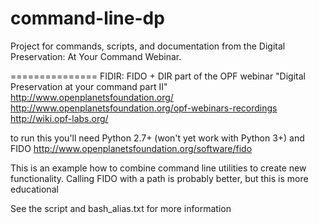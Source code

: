 command-line-dp
===============

Project for commands, scripts, and documentation from the Digital Preservation: At Your Command Webinar.

===============
FIDIR: FIDO + DIR 
part of the OPF webinar "Digital Preservation at your command part II"
http://www.openplanetsfoundation.org/
http://www.openplanetsfoundation.org/opf-webinars-recordings
http://wiki.opf-labs.org/

to run this you'll need Python 2.7+ (won't yet work with Python 3+) and FIDO
http://www.openplanetsfoundation.org/software/fido

This is an example how to combine command line utilities
to create new functionality. Calling FIDO with a path
is probably better, but this is more educational
 
See the script and bash_alias.txt for more information
